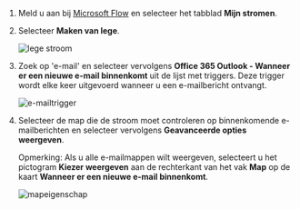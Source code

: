 1. Meld u aan bij [Microsoft Flow](https://flow.microsoft.com) en selecteer het tabblad **Mijn stromen**.
2. Selecteer **Maken van lege**.
   
    ![lege stroom](includes/media/email-triggers/email-triggers-create-blank.png)
3. Zoek op 'e-mail' en selecteer vervolgens **Office 365 Outlook - Wanneer er een nieuwe e-mail binnenkomt** uit de lijst met triggers. Deze trigger wordt elke keer uitgevoerd wanneer u een e-mailbericht ontvangt.
   
    ![e-mailtrigger](includes/media/email-triggers/email-triggers-1.png)
4. Selecteer de map die de stroom moet controleren op binnenkomende e-mailberichten en selecteer vervolgens **Geavanceerde opties weergeven**.
   
     Opmerking: Als u alle e-mailmappen wilt weergeven, selecteert u het pictogram **Kiezer weergeven** aan de rechterkant van het vak **Map** op de kaart **Wanneer er een nieuwe e-mail binnenkomt**.
   
    ![mapeigenschap](includes/media/email-triggers/email-triggers-subject-folder.png)

